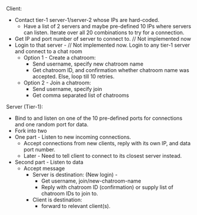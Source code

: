 Client:

  * Contact tier-1 server-1/server-2 whose IPs are hard-coded.
    * Have a list of 2 servers and maybe pre-defined 10 IPs where servers can listen. Iterate over all 20 combinations to try for a connection.
  * Get IP and port number of server to connect to. // Not implemented now
  * Login to that server - // Not implemented now. Login to any tier-1 server and connect to a chat room
    * Option 1 - Create a chatroom:
      * Send username, specify new chatroom name
      * Get chatroom ID, and confirmation whether chatroom name was accepted. Else, loop till 10 retries.
    * Option 2 - Join a chatroom:
      * Send username, specify join
      * Get comma separated list of chatrooms

Server (Tier-1):

  * Bind to and listen on one of the 10 pre-defined ports for connections and one random port for data.
  * Fork into two
  * One part - Listen to new incoming connections.
    * Accept connections from new clients, reply with its own IP, and data port number.
    * Later - Need to tell client to connect to its closest server instead.
  * Second part - Listen to data 
    * Accept message
      * Server is destination: (New login) - 
        * Get username, join/new-chatroom-name
        * Reply with chatroom ID (confirmation) or supply list of chatroom IDs to join to.
      * Client is destination: 
        * forward to relevant client(s).
     
